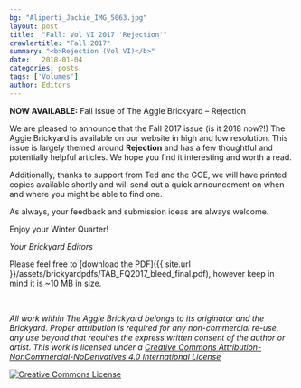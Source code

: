 ```yaml
---
bg: "Aliperti_Jackie_IMG_5063.jpg"
layout: post
title:  "Fall: Vol VI 2017 'Rejection'"
crawlertitle: "Fall 2017"
summary: "<b>Rejection (Vol VI)</b>"
date:   2018-01-04
categories: posts
tags: ['Volumes']
author: Editors
---
```


**NOW AVAILABLE:** Fall Issue of The Aggie Brickyard – Rejection

We are pleased to announce that the Fall 2017 issue (is it 2018 now?!) The Aggie Brickyard is available on our website in high and low resolution. This issue is largely themed around **Rejection** and has a few thoughtful and potentially helpful articles. We hope you find it interesting and worth a read.

Additionally, thanks to support from Ted and the GGE, we will have printed copies available shortly and will send out a quick announcement on when and where you might be able to find one.

As always, your feedback and submission ideas are always welcome.

Enjoy your Winter Quarter!

*Your Brickyard Editors*

Please feel free to [download the PDF]({{ site.url }}/assets/brickyardpdfs/TAB_FQ2017_bleed_final.pdf), however keep in mind it is ~10 MB in size.

<br>

<object style="width: 100%; height: 820px" data="/assets/brickyardpdfs/TAB_FQ2017_bleed_final.pdf" type="application/pdf"></object>

*All work within The Aggie Brickyard belongs to its originator and the Brickyard. Proper attribution is required for any non-commercial re-use, any use beyond that requires the express written consent of the author or artist. This <span xmlns:dct="http://purl.org/dc/terms/" href="http://purl.org/dc/dcmitype/Text" rel="dct:type">work</span> is licensed under a <a rel="license" href="http://creativecommons.org/licenses/by-nc-nd/4.0/">Creative Commons Attribution-NonCommercial-NoDerivatives 4.0 International License</a>*

<a rel="license" href="http://creativecommons.org/licenses/by-nc-nd/4.0/"><img alt="Creative Commons License" style="border-width:0" src="https://i.creativecommons.org/l/by-nc-nd/4.0/88x31.png" /></a><br />
